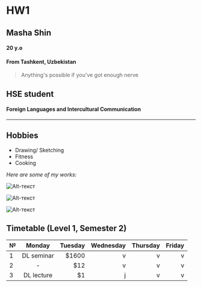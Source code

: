 # HW1
## Masha Shin
#### 20 y.o
#### From Tashkent, Uzbekistan
> Anything's possible if you've got enough nerve 

## HSE student
#### Foreign Languages and Intercultural Communication

***

## Hobbies
+ Drawing/ Sketching
+ Fitness
+ Cooking

*Here are some of my works:*

![Alt-текст](https://scontent.fhel3-1.fna.fbcdn.net/v/t31.0-8/15995127_1216752185087987_7005380222445382659_o.jpg?oh=c802d04863a994328c8f891f8d6cd0eb&oe=5AF572C0 "Lily Collins")

![Alt-текст](https://scontent.fhel3-1.fna.fbcdn.net/v/t1.0-9/20139592_1403335783096292_5020176562870484138_n.jpg?oh=831b5a358d5cfa3cc0b63ea7775e9da0&oe=5AE4201F "Amanda Seyfried")

![Alt-текст](https://scontent.fhel3-1.fna.fbcdn.net/v/t1.0-9/17458389_1277326982363840_8063774914609442989_n.jpg?oh=bb1ff77d14c9623d71e4fff279bfce26&oe=5AE72829 "Ed Sheeran")


## Timetable (Level 1, Semester 2)

| № | Monday    | Tuesday |Wednesday| Thursday | Friday |
| --|:---------:| -----:| -----:| -----:| -----:|
| 1 | DL seminar | $1600 | v | v | v |
| 2 | -    |   $12 |v | v | v |
| 3 | DL lecture    |    $1 |j | v | v |


